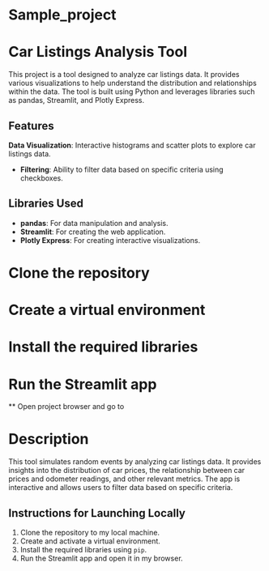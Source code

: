 # Sample_project

# Car Listings Analysis Tool
This project is a tool designed to analyze car listings data. It provides various visualizations to help understand the distribution and relationships within the data. The tool is built using Python and leverages libraries such as pandas, Streamlit, and Plotly Express.

## Features
 **Data Visualization**: Interactive histograms and scatter plots to explore car listings data.
- **Filtering**: Ability to filter data based on specific criteria using checkboxes.

## Libraries Used
- **pandas**: For data manipulation and analysis.
- **Streamlit**: For creating the web application.
- **Plotly Express**: For creating interactive visualizations.

# Clone the repository
# Create a virtual environment
# Install the required libraries
# Run the Streamlit app
** Open project browser and go to

# Description

This tool simulates random events by analyzing car listings data. It provides insights into the distribution of car prices, the relationship between car prices and odometer readings, and other relevant metrics. The app is interactive and allows users to filter data based on specific criteria.

## Instructions for Launching Locally
1. Clone the repository to my local machine.
2. Create and activate a virtual environment.
3. Install the required libraries using `pip`.
4. Run the Streamlit app and open it in my browser.